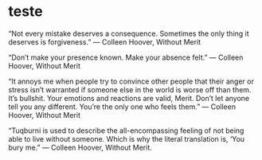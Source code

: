 # teste

“Not every mistake deserves a consequence. Sometimes the only thing it deserves is forgiveness.”
― Colleen Hoover, Without Merit

“Don’t make your presence known. Make your absence felt.”
― Colleen Hoover, Without Merit

“It annoys me when people try to convince other people that their anger or stress isn’t warranted if someone else in the world is worse off than them. It’s bullshit. Your emotions and reactions are valid, Merit. Don’t let anyone tell you any different. You’re the only one who feels them.”
― Colleen Hoover, Without Merit

“Tuqburni is used to describe the all-encompassing feeling of not being able to live without someone. Which is why the literal translation is, ‘You bury me.”
― Colleen Hoover, Without Merit.